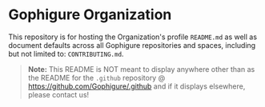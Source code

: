 # Gophigure Organization

This repository is for hosting the Organization's profile `README.md` as well as document defaults across all Gophigure repositories and spaces, including but not limited to: `CONTRIBUTING.md`.

> **Note:** This README is NOT meant to display anywhere other than as the README for the `.github` repository @ https://github.com/Gophigure/.github and if it displays elsewhere, please contact us!
